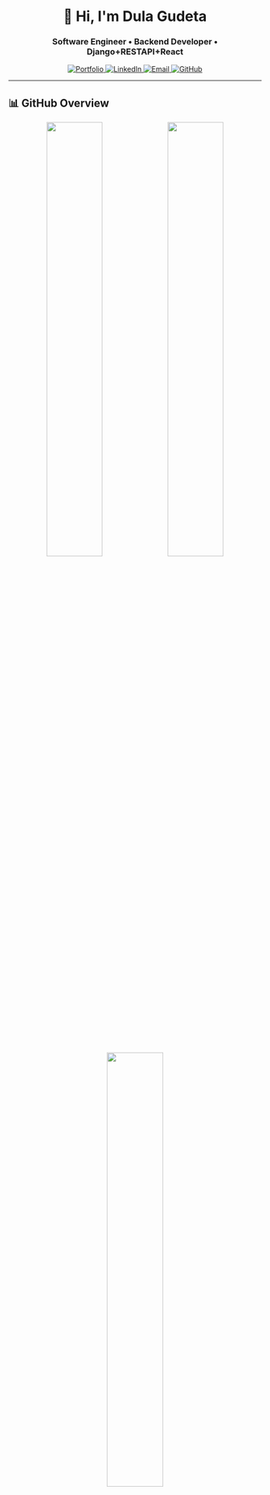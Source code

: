 <h1 align="center">👋 Hi, I'm Dula Gudeta</h1>
<h3 align="center">Software Engineer • Backend Developer • Django+RESTAPI+React</h3>


<p align="center">
  <a href="https://dulagudeta.netlify.app" target="_blank">
    <img src="https://img.shields.io/badge/Portfolio-%23000000.svg?style=for-the-badge&logo=About.me&logoColor=white" alt="Portfolio"/>
  </a>
  <a href="https://www.linkedin.com/in/dula-gudeta-6057232b6" target="_blank">
    <img src="https://img.shields.io/badge/LinkedIn-%230077B5.svg?style=for-the-badge&logo=linkedin&logoColor=white" alt="LinkedIn"/>
  </a>
  <a href="mailto:dulagudeta22@gmail.com" target="_blank">
    <img src="https://img.shields.io/badge/Email-%23D14836.svg?style=for-the-badge&logo=gmail&logoColor=white" alt="Email"/>
  </a>
  <a href="https://github.com/dulagudeta" target="_blank">
    <img src="https://img.shields.io/badge/GitHub-%23181717.svg?style=for-the-badge&logo=github&logoColor=white" alt="GitHub"/>
  </a>
</p>

---

## 📊 GitHub Overview

<p align="center">
  <img src="https://github-readme-stats.vercel.app/api?username=dulagudeta&show_icons=true&theme=dark&count_private=true&hide_border=true" width="47%" />
  <img src="https://github-readme-streak-stats.herokuapp.com?user=dulagudeta&theme=dark&hide_border=true" width="47%" />
</p>

<p align="center">
  <img src="https://github-readme-stats.vercel.app/api/top-langs/?username=dulagudeta&layout=compact&theme=dark&hide_border=true&langs_count=6" width="47%" />
</p>

---

## 🏆 GitHub Trophies

<p align="center">
  <img src="https://github-profile-trophy.vercel.app/?username=dulagudeta&theme=onedark&column=6&margin-w=5&margin-h=5" />
</p>

---

<p align="center">
  <img src="https://komarev.com/ghpvc/?username=dulagudeta&label=Profile%20views&color=0e75b6&style=flat" alt="Profile Views" />
</p>
<p align="center">
  <em>"Whatever you do, work at it with all your heart, as working for the Lord." — Colossians 3:23</em>
</p>
